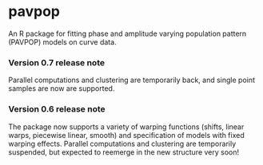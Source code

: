 # pavpop

An R package for fitting phase and amplitude varying population pattern (PAVPOP) models on curve data. 


### Version 0.7 release note
Parallel computations and clustering are temporarily back, and single point samples are now are supported.

### Version 0.6 release note
The package now supports a variety of warping functions (shifts, linear warps, piecewise linear, smooth) and specification of models with fixed warping effects. Parallel computations and clustering are temporarily suspended, but expected to reemerge in the new structure very soon!
